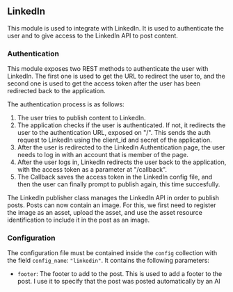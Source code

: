 

<h2> LinkedIn </h2>

This module is used to integrate with LinkedIn. It is used to authenticate the user and to give access to the LinkedIn API to post content.


<h3> Authentication </h3>

This module exposes two REST methods to authenticate the user with LinkedIn. The first one is used to get the URL to redirect the user to, and the second one is used to get the access token after the user has been redirected back to the application.

The authentication process is as follows: 
1. The user tries to publish content to LinkedIn.
2. The application checks if the user is authenticated. If not, it redirects the user to the authentication URL, exposed on "/". This sends the auth request to LinkedIn using the client_id and secret of the application.
3. After the user is redirected to the LinkedIn Authentication page, the user needs to log in with an account that is member of the page.
4. After the user logs in, LinkedIn redirects the user back to the application, with the access token as a parameter at "/callback".
5. The Callback saves the access token in the LinkedIn config file, and then the user can finally prompt to publish again, this time succesfully.

The LinkedIn publisher class manages the LinkedIn API in order to publish posts. Posts can now contain an image. 
For this, we first need to register the image as an asset, upload the asset, and use the asset resource identification to include it 
in the post as an image.


<h3> Configuration </h3>

The configuration file must be contained inside the `config` collection with the field `config_name`: `"linkedin"`. It contains the following parameters:

* `footer`: The footer to add to the post. This is used to add a footer to the post. I use it to specify that the post was posted automatically by an AI